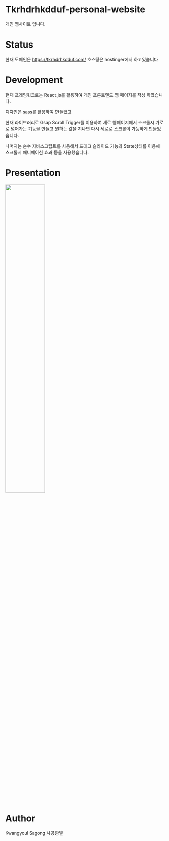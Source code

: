 # Tkrhdrhkdduf-personal-website
개인 웹사이트 입니다.

# Status

현재 도메인은 https://tkrhdrhkdduf.com/ 호스팅은 hostinger에서 하고있습니다

# Development

현재 프레임워크로는 React.js를 활용하여 개인 프론트엔드 웹 페이지를 작성 하였습니다.

디자인은 sass를 활용하여 만들었고 

현재 라이브러리로 Gsap Scroll Trigger를 이용하여 세로 웹페이지에서 스크롤시 가로로 넘어가는 기능을 만들고 
원하는 값을 지나면 다시 세로로 스크롤이 가능하게 만들었습니다.

나머지는 순수 자바스크립트를 사용해서 드래그 슬라이드 기능과 State상태를 이용해 스크롤시 애니메이션 효과 등을 사용했습니다.

# Presentation
<img src="https://user-images.githubusercontent.com/61825101/223337488-0855e529-54fa-4f43-9507-1cf89a728281.gif" width=50% height=50%>

# Author
Kwangyoul Sagong
사공광열

